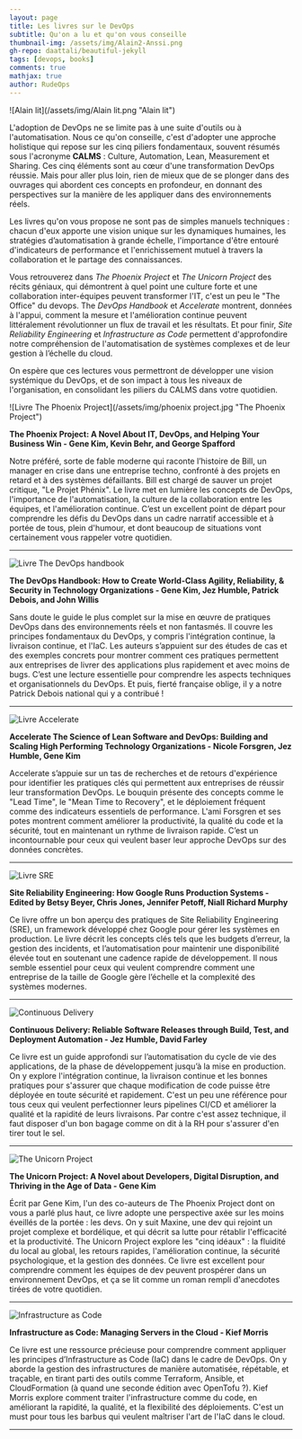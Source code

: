 ```yaml
---
layout: page
title: Les livres sur le DevOps
subtitle: Qu'on a lu et qu'on vous conseille	
thumbnail-img: /assets/img/Alain2-Anssi.png
gh-repo: daattali/beautiful-jekyll
tags: [devops, books]
comments: true
mathjax: true
author: RudeOps
---
```


![Alain lit](/assets/img/Alain lit.png "Alain lit")

L'adoption de DevOps ne se limite pas à une suite d'outils ou à l'automatisation. Nous ce qu'on conseille, c'est d'adopter une approche holistique qui repose sur les cinq piliers fondamentaux, souvent résumés sous l'acronyme **CALMS** : Culture, Automation, Lean, Measurement et Sharing. Ces cinq éléments sont au cœur d'une transformation DevOps réussie. Mais pour aller plus loin, rien de mieux que de se plonger dans des ouvrages qui abordent ces concepts en profondeur, en donnant des perspectives sur la manière de les appliquer dans des environnements réels.

Les livres qu'on vous propose ne sont pas de simples manuels techniques : chacun d'eux apporte une vision unique sur les dynamiques humaines, les stratégies d’automatisation à grande échelle, l'importance d'être entouré d'indicateurs de performance et l'enrichissement mutuel à travers la collaboration et le partage des connaissances.

Vous retrouverez dans *The Phoenix Project* et *The Unicorn Project* des récits géniaux, qui démontrent à quel point une culture forte et une collaboration inter-équipes peuvent transformer l'IT, c'est un peu le "The Office" du devops. The *DevOps Handbook* et *Accelerate* montrent, données à l'appui, comment la mesure et l'amélioration continue peuvent littéralement révolutionner un flux de travail et les résultats. Et pour finir, *Site Reliability Engineering* et *Infrastructure as Code* permettent d'approfondire notre compréhension de l'automatisation de systèmes complexes et de leur gestion à l’échelle du cloud.

On espère que ces lectures vous permettront de développer une vision systémique du DevOps, et de son impact à tous les niveaux de l'organisation, en consolidant les piliers du CALMS dans votre quotidien.


![Livre The Phoenix Project](/assets/img/phoenix project.jpg "The Phoenix Project")

**The Phoenix Project: A Novel About IT, DevOps, and Helping Your Business Win - Gene Kim, Kevin Behr, and George Spafford**

Notre préféré, sorte de fable moderne qui raconte l’histoire de Bill, un manager en crise dans une entreprise techno, confronté à des projets en retard et à des systèmes défaillants. Bill est chargé de sauver un projet critique, "Le Projet Phénix". Le livre met en lumière les concepts de DevOps, l'importance de l'automatisation, la culture de la collaboration entre les équipes, et l'amélioration continue. C’est un excellent point de départ pour comprendre les défis du DevOps dans un cadre narratif accessible et à portée de tous, plein d'humour, et dont beaucoup de situations vont certainement vous rappeler votre quotidien.

---

![Livre The DevOps handbook](/assets/img/devops_handbook.jpg "The DevOps handbook")

**The DevOps Handbook: How to Create World-Class Agility, Reliability, & Security in Technology Organizations - Gene Kim, Jez Humble, Patrick Debois, and John Willis**

Sans doute le guide le plus complet sur la mise en œuvre de pratiques DevOps dans des environnements réels et non fantasmés. Il couvre les principes fondamentaux du DevOps, y compris l'intégration continue, la livraison continue, et l'IaC. Les auteurs s’appuient sur des études de cas et des exemples concrets pour montrer comment ces pratiques permettent aux entreprises de livrer des applications plus rapidement et avec moins de bugs. C’est une lecture essentielle pour comprendre les aspects techniques et organisationnels du DevOps. Et puis, fierté française oblige, il y a notre Patrick Debois national qui y a contribué !

---

![Livre Accelerate](/assets/img/accelerate.jpg "Accelerate")

**Accelerate The Science of Lean Software and DevOps: Building and Scaling High Performing Technology Organizations - Nicole Forsgren, Jez Humble, Gene Kim**

Accelerate s’appuie sur un tas de recherches et de retours d'expérience pour identifier les pratiques clés qui permettent aux entreprises de réussir leur transformation DevOps. Le bouquin présente des concepts comme le "Lead Time", le "Mean Time to Recovery", et le déploiement fréquent comme des indicateurs essentiels de performance. L'ami Forsgren et ses potes montrent comment améliorer la productivité, la qualité du code et la sécurité, tout en maintenant un rythme de livraison rapide. C’est un incontournable pour ceux qui veulent baser leur approche DevOps sur des données concrètes.

---

![Livre SRE](/assets/img/Site-Reliability-Engineering.jfif "Site Reliability Engineering")

**Site Reliability Engineering: How Google Runs Production Systems - Edited by Betsy Beyer, Chris Jones, Jennifer Petoff, Niall Richard Murphy**

Ce livre offre un bon aperçu des pratiques de Site Reliability Engineering (SRE), un framework développé chez Google pour gérer les systèmes en production. Le livre décrit les concepts clés tels que les budgets d’erreur, la gestion des incidents, et l’automatisation pour maintenir une disponibilité élevée tout en soutenant une cadence rapide de développement. Il nous semble essentiel pour ceux qui veulent comprendre comment une entreprise de la taille de Google gère l’échelle et la complexité des systèmes modernes.

---

![Continuous Delivery](/assets/img/cdelivery.jpg "Continuous Delivery")

**Continuous Delivery: Reliable Software Releases through Build, Test, and Deployment Automation - Jez Humble, David Farley**

Ce livre est un guide approfondi sur l’automatisation du cycle de vie des applications, de la phase de développement jusqu’à la mise en production. On y explore l'intégration continue, la livraison continue et les bonnes pratiques pour s'assurer que chaque modification de code puisse être déployée en toute sécurité et rapidement. C'est un peu une référence pour tous ceux qui veulent perfectionner leurs pipelines CI/CD et améliorer la qualité et la rapidité de leurs livraisons. Par contre c'est assez technique, il faut disposer d'un bon bagage comme on dit à la RH pour s'assurer d'en tirer tout le sel.

---

![The Unicorn Project](/assets/img/unicorn-project.jpg "The Unicorn Project")

**The Unicorn Project: A Novel about Developers, Digital Disruption, and Thriving in the Age of Data - Gene Kim**

Écrit par Gene Kim, l'un des co-auteurs de The Phoenix Project dont on vous a parlé plus haut, ce livre adopte une perspective axée sur les moins éveillés de la portée : les devs. On y suit Maxine, une dev qui rejoint un projet complexe et bordélique, et qui décrit sa lutte pour rétablir l'efficacité et la productivité. The Unicorn Project explore les "cinq idéaux" : la fluidité du local au global, les retours rapides, l'amélioration continue, la sécurité psychologique, et la gestion des données. Ce livre est excellent pour comprendre comment les équipes de dev peuvent prospérer dans un environnement DevOps, et ça se lit comme un roman rempli d'anecdotes tirées de votre quotidien.

---

![Infrastructure as Code](/assets/img/IaC.jpg "Infrastructure as Code")

**Infrastructure as Code: Managing Servers in the Cloud - Kief Morris**

Ce livre est une ressource précieuse pour comprendre comment appliquer les principes d’Infrastructure as Code (IaC) dans le cadre de DevOps. On y aborde la gestion des infrastructures de manière automatisée, répétable, et traçable, en tirant parti des outils comme Terraform, Ansible, et CloudFormation (à quand une seconde édition avec OpenTofu ?). Kief Morris explore comment traiter l'infrastructure comme du code, en améliorant la rapidité, la qualité, et la flexibilité des déploiements. C'est un must pour tous les barbus qui veulent maîtriser l'art de l'IaC dans le cloud.

---